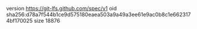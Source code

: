 version https://git-lfs.github.com/spec/v1
oid sha256:d78a7f544b1ce9d575180eaea503a9a49a3ee61e9ac0b8c1e6623174bf170025
size 18876
